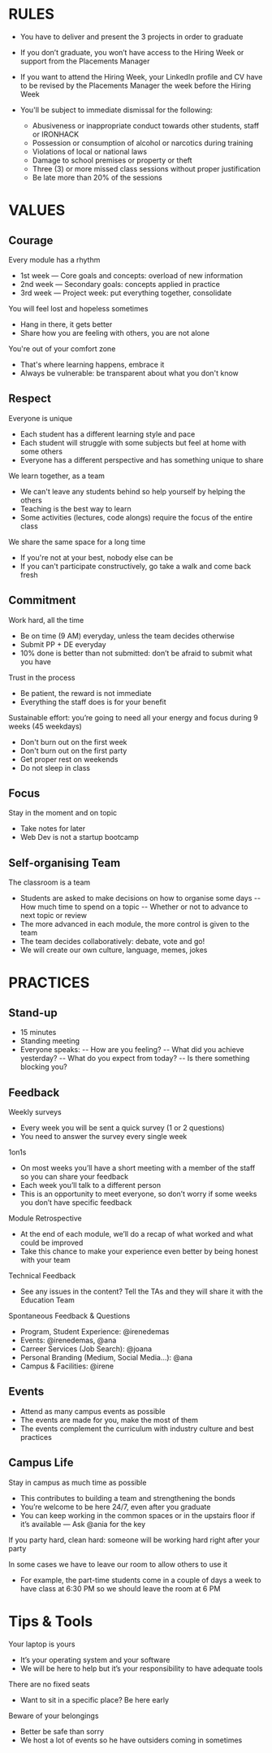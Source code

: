 # RULES

- You have to deliver and present the 3 projects in order to graduate
- If you don’t graduate, you won’t have access to the Hiring Week or support from the Placements Manager
- If you want to attend the Hiring Week, your LinkedIn profile and CV have to be revised by the Placements Manager the week before the Hiring Week

- You'll be subject to immediate dismissal for the following:
   * Abusiveness or inappropriate conduct towards other students, staff or IRONHACK
   * Possession or consumption of alcohol or narcotics during training
   * Violations of local or national laws
   * Damage to school premises or property or theft
   * Three (3) or more missed class sessions without proper justification
   * Be late more than 20% of the sessions

# VALUES

## Courage

Every module has a rhythm
- 1st week — Core goals and concepts: overload of new information
- 2nd week — Secondary goals: concepts applied in practice
- 3rd week — Project week: put everything together, consolidate

You will feel lost and hopeless sometimes
- Hang in there, it gets better
- Share how you are feeling with others, you are not alone

You're out of your comfort zone
- That's where learning happens, embrace it
- Always be vulnerable: be transparent about what you don't know

## Respect

Everyone is unique
- Each student has a different learning style and pace
- Each student will struggle with some subjects but feel at home with some others
- Everyone has a different perspective and has something unique to share

We learn together, as a team
- We can't leave any students behind so help yourself by helping the others
- Teaching is the best way to learn
- Some activities (lectures, code alongs) require the focus of the entire class

We share the same space for a long time
- If you're not at your best, nobody else can be
- If you can't participate constructively, go take a walk and come back fresh

## Commitment

Work hard, all the time
- Be on time (9 AM) everyday, unless the team decides otherwise
- Submit PP + DE everyday
- 10% done is better than not submitted: don’t be afraid to submit what you have

Trust in the process
- Be patient, the reward is not immediate
- Everything the staff does is for your benefit

Sustainable effort: you’re going to need all your energy and focus during 9 weeks (45 weekdays)
- Don't burn out on the first week
- Don't burn out on the first party
- Get proper rest on weekends
- Do not sleep in class

## Focus

Stay in the moment and on topic
- Take notes for later
- Web Dev is not a startup bootcamp

## Self-organising Team

The classroom is a team
- Students are asked to make decisions on how to organise some days
-- How much time to spend on a topic
-- Whether or not to advance to next topic or review
- The more advanced in each module, the more control is given to the team
- The team decides collaboratively: debate, vote and go!
- We will create our own culture, language, memes, jokes

# PRACTICES

## Stand-up

- 15 minutes
- Standing meeting
- Everyone speaks:
-- How are you feeling?
-- What did you achieve yesterday?
-- What do you expect from today?
-- Is there something blocking you?

## Feedback

Weekly surveys
- Every week you will be sent a quick survey (1 or 2 questions)
- You need to answer the survey every single week

1on1s
- On most weeks you’ll have a short meeting with a member of the staff so you can share your feedback
- Each week you’ll talk to a different person
- This is an opportunity to meet everyone, so don’t worry if some weeks you don’t have specific feedback

Module Retrospective
- At the end of each module, we’ll do a recap of what worked and what could be improved
- Take this chance to make your experience even better by being honest with your team

Technical Feedback
- See any issues in the content? Tell the TAs and they will share it with the Education Team

Spontaneous Feedback & Questions
- Program, Student Experience: @irenedemas
- Events: @irenedemas, @ana
- Carreer Services (Job Search): @joana
- Personal Branding (Medium, Social Media…): @ana
- Campus & Facilities: @irene

## Events

- Attend as many campus events as possible
- The events are made for you, make the most of them
- The events complement the curriculum with industry culture and best practices

## Campus Life

Stay in campus as much time as possible
- This contributes to building a team and strengthening the bonds
- You’re welcome to be here 24/7, even after you graduate
- You can keep working in the common spaces or in the upstairs floor if it’s available — Ask @ania for the key

If you party hard, clean hard: someone will be working hard right after your party

In some cases we have to leave our room to allow others to use it
- For example, the part-time students come in a couple of days a week to have class at 6:30 PM so we should leave the room at 6 PM


# Tips & Tools

Your laptop is yours
- It’s your operating system and your software
- We will be here to help but it’s your responsibility to have adequate tools

There are no fixed seats
- Want to sit in a specific place? Be here early

Beware of your belongings
- Better be safe than sorry
- We host a lot of events so he have outsiders coming in sometimes


